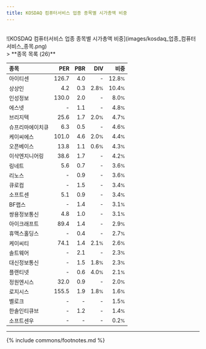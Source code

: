 ```yaml
---
title: KOSDAQ 컴퓨터서비스 업종 종목별 시가총액 비중
---
```

<br>
![KOSDAQ 컴퓨터서비스 업종 종목별 시가총액 비중](images/kosdaq_업종_컴퓨터서비스_종목.png)
<br>
> **종목 목록 (26)**<a id="list"></a>

| **종목** | **PER** | **PBR** | **DIV** | **비중** |
| :------- | ------: | ------: | ------: | -------: |
| 아이티센 | 126.7 | 4.0 | - | 12.8<small>%</small> |
| 상상인 | 4.2 | 0.3 | 2.8<small>%</small> | 10.4<small>%</small> |
| 인성정보 | 130.0 | 2.0 | - | 8.0<small>%</small> |
| 에스넷 | - | 1.1 | - | 4.8<small>%</small> |
| 브리지텍 | 25.6 | 1.7 | 2.0<small>%</small> | 4.7<small>%</small> |
| 슈프리마에이치큐 | 6.3 | 0.5 | - | 4.6<small>%</small> |
| 케이씨에스 | 101.0 | 4.6 | 2.0<small>%</small> | 4.4<small>%</small> |
| 오픈베이스 | 13.8 | 1.1 | 0.6<small>%</small> | 4.3<small>%</small> |
| 이삭엔지니어링 | 38.6 | 1.7 | - | 4.2<small>%</small> |
| 링네트 | 5.6 | 0.7 | - | 3.6<small>%</small> |
| 리노스 | - | 0.9 | - | 3.6<small>%</small> |
| 큐로컴 | - | 1.5 | - | 3.4<small>%</small> |
| 소프트센 | 5.1 | 0.9 | - | 3.4<small>%</small> |
| BF랩스 | - | 1.4 | - | 3.1<small>%</small> |
| 쌍용정보통신 | 4.8 | 1.0 | - | 3.1<small>%</small> |
| 아이크래프트 | 89.4 | 1.4 | - | 2.9<small>%</small> |
| 휴맥스홀딩스 | - | 0.4 | - | 2.7<small>%</small> |
| 케이씨티 | 74.1 | 1.4 | 2.1<small>%</small> | 2.6<small>%</small> |
| 솔트웨어 | - | 2.1 | - | 2.3<small>%</small> |
| 대신정보통신 | - | 1.5 | 1.8<small>%</small> | 2.3<small>%</small> |
| 플랜티넷 | - | 0.6 | 4.0<small>%</small> | 2.1<small>%</small> |
| 정원엔시스 | 32.0 | 0.9 | - | 2.0<small>%</small> |
| 로지시스 | 155.5 | 1.9 | 1.8<small>%</small> | 1.6<small>%</small> |
| 벨로크 | - | - | - | 1.5<small>%</small> |
| 한솔인티큐브 | - | 1.2 | - | 1.4<small>%</small> |
| 소프트센우 | - | - | - | 0.2<small>%</small> |

---
{% include commons/footnotes.md %}